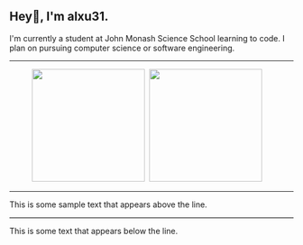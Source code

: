 ## Hey👋, I'm alxu31.
I'm currently a student at John Monash Science School learning to code. I plan on pursuing computer science or software engineering.

---

<figure>
  <kbd> <img src="https://media2.giphy.com/media/v1.Y2lkPTc5MGI3NjExMnFsMTRtdHN4NnZkamRlN3V1ZjN0NWhxa3FpNnU1emIwcXJkcDBjYyZlcD12MV9pbnRlcm5hbF9naWZfYnlfaWQmY3Q9Zw/CuuSHzuc0O166MRfjt/giphy.webp" height="200"> </kbd>
  <kbd> <img src="https://media0.giphy.com/media/v1.Y2lkPTc5MGI3NjExN2l0Ym91NDF6M2x3M2x3eG5paGNpNHU2ZHRudDFiMHVjNDFsNmdxMSZlcD12MV9pbnRlcm5hbF9naWZfYnlfaWQmY3Q9Zw/55itGuoAJiZEEen9gg/giphy.webp" height="200"> </kbd>
</figure>

---
<!--gifs from: https://giphy.com/gifs/pudgypenguins-pudgy-penguin-penguins-CuuSHzuc0O166MRfjt & https://giphy.com/gifs/reaction-55itGuoAJiZEEen9gg-->

This is some sample text that appears above the line.

<hr style="border: none; border-top: 1px solid #ccc; margin: 10px 0;" />

This is some text that appears below the line.
